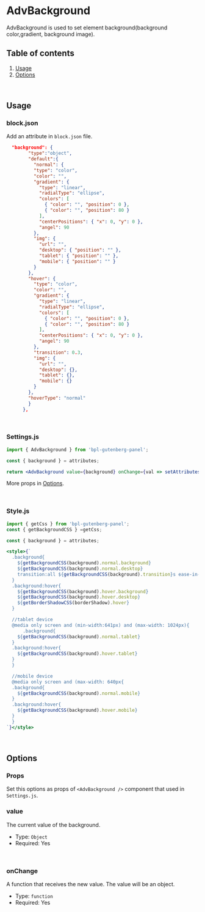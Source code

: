 # AdvBackground

AdvBackground is used to set element background(background color,gradient, background image).


## Table of contents

1. [Usage](#usage)
2. [Options](#options)

<br />

## Usage

### block.json
Add an attribute in `block.json` file.

```json
  "background": {
        "type":"object",
        "default":{
          "normal": {
          "type": "color",
          "color": "",
          "gradient": {
            "type": "linear",
            "radialType": "ellipse",
            "colors": [
              { "color": "", "position": 0 },
              { "color": "", "position": 80 }
            ],
            "centerPositions": { "x": 0, "y": 0 },
            "angel": 90
          },
          "img": {
            "url": "",
            "desktop": { "position": "" },
            "tablet": { "position": "" },
            "mobile": { "position": "" }
          }
        },
        "hover": {
          "type": "color",
          "color": "",
          "gradient": {
            "type": "linear",
            "radialType": "ellipse",
            "colors": [
              { "color": "", "position": 0 },
              { "color": "", "position": 80 }
            ],
            "centerPositions": { "x": 0, "y": 0 },
            "angel": 90
          },
          "transition": 0.3,
          "img": {
            "url": "",
            "desktop": {},
            "tablet": {},
            "mobile": {}
          }
        },
        "hoverType": "normal"
        }
      },
```

<br />

### Settings.js

```jsx
import { AdvBackground } from 'bpl-gutenberg-panel';

const { background } = attributes;

return <AdvBackground value={background} onChange={val => setAttributes({ background: val })}/>
```

More props in [Options](#options).

<br />

### Style.js
```jsx
import { getCss } from 'bpl-gutenberg-panel';
const { getBackgroundCSS } =getCss;

const { background } = attributes;

<style>{`
  .background{
    ${getBackgroundCSS(background).normal.background}
    ${getBackgroundCSS(background).normal.desktop}
    transition:all ${getBackgroundCSS(background).transition}s ease-in-out;
  }
  .background:hover{
    ${getBackgroundCSS(background).hover.background}
    ${getBackgroundCSS(background).hover.desktop}
    ${getBorderShadowCSS(borderShadow).hover}
  }

  //tablet device
  @media only screen and (min-width:641px) and (max-width: 1024px){
      .background{
    ${getBackgroundCSS(background).normal.tablet}
  }
  .background:hover{
    ${getBackgroundCSS(background).hover.tablet}
  }
  }

  //mobile device
  @media only screen and (max-width: 640px{
  .background{
    ${getBackgroundCSS(background).normal.mobile}
  }
  .background:hover{
    ${getBackgroundCSS(background).hover.mobile}
  }
  }
`}</style>
```

<br />

## Options
### Props
Set this options as props of `<AdvBackground />` component that used in `Settings.js`.
<br />

### value

The current value of the background.

- Type: `Object`
- Required: Yes

<br />

### onChange

A function that receives the new value. The value will be an object.

- Type: `function`
- Required: Yes
